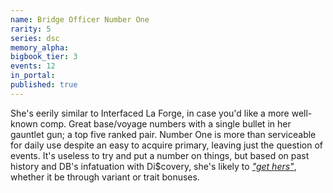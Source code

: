 ```yaml
---
name: Bridge Officer Number One
rarity: 5
series: dsc
memory_alpha:
bigbook_tier: 3
events: 12
in_portal:
published: true
---
```


She's eerily similar to Interfaced La Forge, in case you'd like a more well-known comp. Great base/voyage numbers with a single bullet in her gauntlet gun; a top five ranked pair. Number One is more than serviceable for daily use despite an easy to acquire primary, leaving just the question of events. It's useless to try and put a number on things, but based on past history and DB's infatuation with Di$covery, she's likely to [_"get hers"_](https://www.youtube.com/watch?v=E5d0KXJMRWQ), whether it be through variant or trait bonuses.
